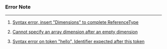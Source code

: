 ### Error Note
------------
1. [Syntax error, insert "Dimensions" to complete ReferenceType](https://github.com/arajo-hub/Error_note/blob/master/201024.md)

2. [Cannot specify an array dimension after an empty dimension](https://github.com/arajo-hub/Error_note/blob/master/201028.md)

3. [Syntax error on token "hello", Identifier expected after this token](https://github.com/arajo-hub/Error_note/blob/master/201103.md)